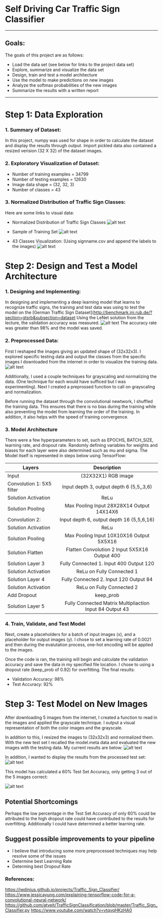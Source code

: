 # Self Driving Car Traffic Sign Classifier

---
## Goals:

The goals of this project are as follows:

* Load the data set (see below for links to the project data set)
* Explore, summarize and visualize the data set
* Design, train and test a model architecture
* Use the model to make predictions on new images
* Analyze the softmax probabilities of the new images
* Summarize the results with a written report

---
# Step 1: Data Exploration
### 1. Summary of Dataset:

In this project, numpy was used for shape in order to calculate the dataset and display the results through output. Import pickled data also contained a resized verision (32 X 32) of the dataset images.

### 2. Exploratory Visualization of Dataset:
* Number of training examples = 34799
* Number of testing examples = 12630
* Image data shape = (32, 32, 3)
* Number of classes = 43

### 3. Normalized Distribution of Traffic Sign Classes:
Here are some links to visual data:
- Normalized Distribution of Traffic Sign Classes
![alt text](https://github.com/PDot5/Traffic_Signs_Classifier/tree/master/Markdown_Image_Ref/NormalizedzDistributionClasses.png "Normalized Distribution of Traffic Sign Classes")

- Sample of Training Set
![alt text](https://github.com/PDot5/Traffic_Signs_Classifier/tree/master/Markdown_Image_Ref/SampleTrainingData.png "Sample Training Data")

- 43 Classes Visualization: (Using signname.csv and append the labels to the images)
![alt text](https://github.com/PDot5/Traffic_Signs_Classifier/tree/master/Markdown_Image_Ref/43ClassesVisualization.png "Visualization of 43 Traffic Sign Classes")

# Step 2: Design and Test a Model Architecture
### 1. Designing and Implementing:
In designing and implementing a deep learning model that learns to recognize traffic signs, the training and test data was using to test the model on the [German Traffic Sign Dataset](http://benchmark.ini.rub.de/?section=gtsrb&subsection=dataset
Using the LeNet solution from the lecture, the validation accuracy was measured.
![alt text](https://github.com/PDot5/Traffic_Signs_Classifier/tree/master/Markdown_Image_Ref/ValidationAccuracy.png "Validation Accuracy")
The accuracy rate was greater than 98% and the model was saved.

### 2. Preprocessed Data:
First I reshaped the images giving an updated shape of (32x32x3). I explored specific testing data and output the classes from the specific images I downloaded from the internet in order to visualize the training data.
![alt text](https://github.com/PDot5/Traffic_Signs_Classifier/tree/master/Markdown_Image_Ref/SpecificClassesOutput.png "Specific Classes Output")

Additionally, I used a couple techniques for grayscaling and normalizing the data. (One technique for each would have sufficed but I was experimenting). Next I created a preprossed function to call on grayscaling and normalization.

Before running the dataset through the convolutional newtwork, I shuffled the training data. This ensures that there is no bias during the training while also preventing the model from learning the order of the training. In addition, it also helps with the speed of training convergence.

### 3. Model Architecture
There were a few hyperparameters to set, such as EPOCHS, BATCH_SIZE, learning rate, and dropout rate. Randomly defining variables for weights and biases for each layer were also determined such as mu and sigma.
The Model itself is represented in steps below using TensorFlow:

| Layers                    | Description       |
| --------------------------|:-------------------:|
| Input                     | (32X32X1) RGB image |
| Convolution 1: 5X5 filter | Input depth 3, output depth 6 (5,5,,3,6) |
| Solution Activation       | ReLu  |
| Solution Pooling          | Max Pooling Input 28X28X14 Output 14X14X6 |
| Convolution 2:            | Input depth 6, output depth 16 (5,5,6,16) |
| Solution Activation       | ReLu  |
| Solution Pooling          | Max Pooling Input 10X10X16 Output 5X5X16 |
| Solution Flatten          | Flatten Convolution 2 Input 5X5X16 Output 400 |
| Solution Layer 3          | Fully Connected 1. Input 400 Output 120 |
| Solution Activation       | ReLu on Fully Connected 1 |
| Solution Layer 4          | Fully Connected 2. Input 120 Output 84 |
| Solution Activation       | ReLu on Fully Connected 2 |
| Add Dropout               | keep_prob |
| Solution Layer 5          | Fully Connected Matrix Multipliaction Input 84 Output 43 |

### 4. Train, Validate, and Test Model
Next, create a placeholders for a batch of input images (x), and a placeholder for output images (y). I chose to set a learning rate of 0.0021 and then during the evalutation process, one-hot encoding will be applied to the images.

Once the code is ran, the training will begin and calculate the validation accuracy and save the data in my specified file location. I chose to using a dropout rate (keep_prob of 0.92) for overfitting. The final results:

* Validation Accuracy: 98%
* Test Accuracy: 92%

# Step 3: Test Model on New Images
After downloading 5 images from the internet, I created a function to read in the images and applied the grayscale technique. I output a visual representation of both the color images and the grayscale.

In addition to this, I resized the images to (32x32x3) and normalized them. With the new test set I recalled the model.meta data and evaluated the new images with the testing data. My current results are below:
![alt text](https://github.com/PDot5/Traffic_Signs_Classifier/tree/master/Markdown_Image_Ref/DownloadedImagesColor_grayscale.png "Downloaded Images Color & Grayscale")

In addition, I wanted to display the results from the processed test set:
![alt text](https://github.com/PDot5/Traffic_Signs_Classifier/tree/master/Markdown_Image_Ref/ConvolutionalNetworkTestSet.png "Processed Convolutional Network Test Set")

This model has calculated a 60% Test Set Accuracy, only getting 3 out of the 5 images correct:

![alt text](https://github.com/PDot5/Traffic_Signs_Classifier/tree/master/Markdown_Image_Ref/Test_Set_Accuracy_Prediction.png "Test Set Accuracy Prediction")

## Potential Shortcomings
Perhaps the low percentage in the Test Set Accuracy of only 60% could be attributed to the high dropout rate could have contributed to the results for overfitting. Additionally I could have determined a better learning rate.

## Suggest possible improvements to your pipeline
* I believe that introducing some more preprocessed techniques may help resolve some of the issues
* Determine best Learning Rate
* Determing best Dropout Rate

### References:
https://jwdinius.github.io/projects/Traffic_Sign_Classifier/
https://www.jessicayung.com/explaining-tensorflow-code-for-a-convolutional-neural-network/
https://github.com/atveit/TrafficSignClassification/blob/master/Traffic_Sign_Classifier.py
https://www.youtube.com/watch?v=vtqvqHKzHA0